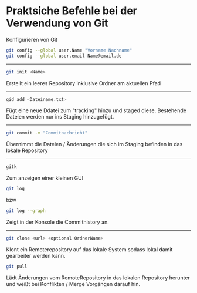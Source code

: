 # Praktsiche Befehle bei der Verwendung von Git

Konfigurieren von Git
```bash
git config --global user.Name "Vorname Nachname"
git config --global user.email Name@email.de
```

---

```bash
git init <Name>
```
Erstellt ein leeres Repository inklusive Ordner am aktuellen Pfad

---

```bash
gid add <Dateiname.txt>
```
Fügt eine neue Ddatei zum "tracking" hinzu und staged diese. Bestehende Dateien werden nur ins Staging hinzugefügt. 

---

```bash
git commit -m "Commitnachricht"
```
Übernimmt die Dateien / Änderungen die sich im Staging befinden in das lokale Repository

---

```bash
gitk
```
Zum anzeigen einer kleinen GUI

```bash
git log
```
bzw
```bash
git log --graph
```
Zeigt in der Konsole die Commithistory an.

---

```bash
git clone <url> <optional OrdnerName>
```
Klont ein Remoterepository auf das lokale System sodass lokal damit gearbeiter werden kann.
```bash
git pull
```
Lädt Änderungen vom RemoteRepository in das lokalen Repository herunter und weißt bei Konflikten / Merge Vorgängen darauf hin.